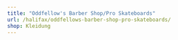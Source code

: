 ```yaml
---
title: "Oddfellow's Barber Shop/Pro Skateboards"
url: /halifax/oddfellows-barber-shop-pro-skateboards/
shop: Kleidung
---
```

